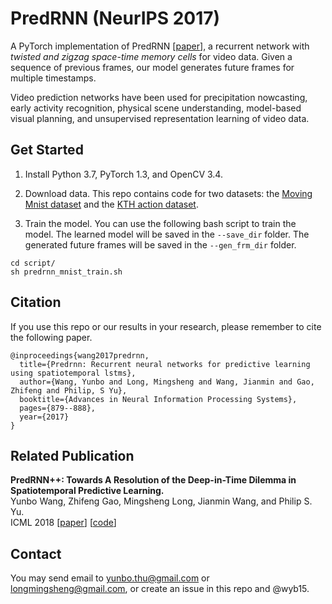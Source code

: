 # PredRNN (NeurIPS 2017)
A PyTorch implementation of PredRNN [[paper](https://papers.nips.cc/paper/6689-predrnn-recurrent-neural-networks-for-predictive-learning-using-spatiotemporal-lstms)], a recurrent network with *twisted and zigzag space-time memory cells* for video data. Given a sequence of previous frames, our model generates future frames for multiple timestamps.

Video prediction networks have been used for precipitation nowcasting, early activity recognition, physical scene understanding, model-based visual planning, and unsupervised representation learning of video data.

## Get Started
1. Install Python 3.7, PyTorch 1.3, and OpenCV 3.4.  

2. Download data. This repo contains code for two datasets: the [Moving Mnist dataset](https://1drv.ms/f/s!AuK5cwCfU3__fGzXjcOlzTQw158) and the [KTH action dataset](http://www.nada.kth.se/cvap/actions/).  

3. Train the model. You can use the following bash script to train the model. The learned model will be saved in the `--save_dir` folder. 
The generated future frames will be saved in the `--gen_frm_dir` folder.  
```
cd script/
sh predrnn_mnist_train.sh
```

## Citation
If you use this repo or our results in your research, please remember to cite the following paper.
```
@inproceedings{wang2017predrnn,
  title={Predrnn: Recurrent neural networks for predictive learning using spatiotemporal lstms},
  author={Wang, Yunbo and Long, Mingsheng and Wang, Jianmin and Gao, Zhifeng and Philip, S Yu},
  booktitle={Advances in Neural Information Processing Systems},
  pages={879--888},
  year={2017}
}
```

## Related Publication
**PredRNN++: Towards A Resolution of the Deep-in-Time Dilemma in Spatiotemporal Predictive Learning.**  
Yunbo Wang, Zhifeng Gao, Mingsheng Long, Jianmin Wang, and Philip S. Yu.  
ICML 2018 [[paper](http://proceedings.mlr.press/v80/wang18b.html)] [[code](https://github.com/Yunbo426/predrnn-pp)]

## Contact
You may send email to yunbo.thu@gmail.com or longmingsheng@gmail.com, or create an issue in this repo and @wyb15. 

 
